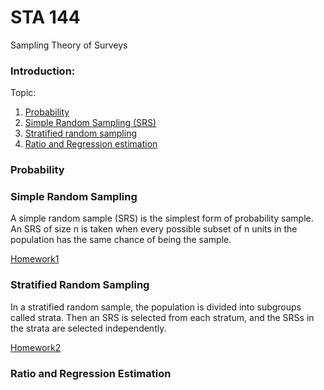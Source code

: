 # STA 144
Sampling Theory of Surveys

### Introduction: 



Topic:

1. [Probability](###probability)
2. [Simple Random Sampling (SRS)](###simplerandomsampling)
3. [Stratified random sampling](###stratifiedrandomsampling)  
4. [Ratio and Regression estimation](###ratioandregressionestimation)

### Probability

### Simple Random Sampling

A simple random sample (SRS) is the simplest form of probability sample. An
SRS of size n is taken when every possible subset of n units in the population
has the same chance of being the sample.


[Homework1](/homework1/homework1_writeup.md)
### Stratified Random Sampling

In a stratified random sample, the population is divided into subgroups called
strata. Then an SRS is selected from each stratum, and the SRSs in the strata
are selected independently.


[Homework2](/homework2/homework_writeout.md)
### Ratio and Regression Estimation

